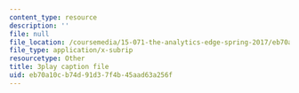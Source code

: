 ```yaml
---
content_type: resource
description: ''
file: null
file_location: /coursemedia/15-071-the-analytics-edge-spring-2017/eb70a10cb74d91d37f4b45aad63a256f_zasCvIWLyRA.srt
file_type: application/x-subrip
resourcetype: Other
title: 3play caption file
uid: eb70a10c-b74d-91d3-7f4b-45aad63a256f
---
```

